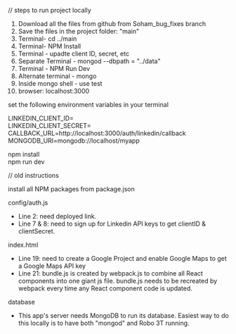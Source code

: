 // steps to run project locally

1. Download all the files from github from Soham_bug_fixes branch
2. Save the files in the project folder: "main"
3. Terminal- cd ../main
4. Terminal- NPM Install 
5. Terminal - upadte client ID, secret, etc
6. Separate Terminal - mongod --dbpath = "../data" 
7. Terminal - NPM Run Dev 
9. Alternate terminal - mongo
10. Inside mongo shell - use test
11. browser: localhost:3000

set the following environment variables in your terminal  

LINKEDIN_CLIENT_ID=  
LINKEDIN_CLIENT_SECRET=  
CALLBACK_URL=http://localhost:3000/auth/linkedin/callback  
MONGODB_URI=mongodb://localhost/myapp  

npm install  
npm run dev


// old instructions

install all NPM packages from package.json

config/auth.js
- Line 2: need deployed link.
- Line 7 & 8: need to sign up for Linkedin API keys to get clientID & clientSecret.  

index.html
- Line 19: need to create a Google Project and enable Google Maps to get a Google Maps API key
- Line 21: bundle.js is created by webpack.js to combine all React components into one giant js file. bundle.js needs to be recreated by webpack every time any React component code is updated.  

database
- This app's server needs MongoDB to run its database.  Easiest way to do this locally is to have both "mongod" and Robo 3T running.  
